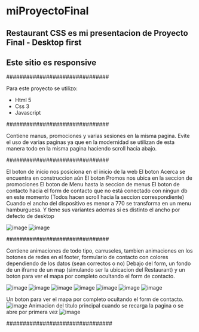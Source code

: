 # miProyectoFinal


## Restaurant CSS es mi presentacion de Proyecto Final - Desktop first ##

## Este sitio es responsive ##

###############################

Para este proyecto se utilizo: 
* Html 5
* Css 3
* Javascript

###############################


Contiene manus, promociones y varias sesiones en la misma pagina.
Evite el uso de varias paginas ya que en la modernidad se utilizan de esta manera todo en la misma pagina haciendo scroll hacia abajo.

###############################


El boton de inicio nos posiciona en el inicio de la web
El boton Acerca se encuentra en construccion aún
El boton Promos nos ubica en la seccion de promociones
El boton de Menu hasta la seccion de menus
El boton de contacto hacia el form de contacto que no está conectado con ningun db en este momento
(Todos hacen scroll hacia la seccion correspondiente)
Cuando el ancho del dispositivo es menor a 770 se transforma en un menu hamburguesa.
Y tiene sus variantes ademas si es distinto el ancho por defecto de desktop

![image](https://github.com/CristianNinotti/miProyectoFinal/assets/102320892/a553006d-da55-4f0d-a480-0ba8a003e0c1)
![image](https://github.com/CristianNinotti/miProyectoFinal/assets/102320892/ad66af6f-9635-40d6-a111-fe2841076561)



###############################


Contiene animaciones de todo tipo, carruseles, tambien animaciones en los botones de redes en el footer, formulario de contacto con colores dependiendo de los datos (sean correctos o no)
Debajo del form, un fondo de un iframe de un map (simulando ser la ubicacion del Restaurant) y un boton para ver el mapa por completo ocultando el form de contacto.


![image](https://github.com/CristianNinotti/miProyectoFinal/assets/102320892/05e90676-5d5b-4722-b6ff-248c19332f42)
![image](https://github.com/CristianNinotti/miProyectoFinal/assets/102320892/41b2b9d2-385c-4823-a467-f7b42653d860)
![image](https://github.com/CristianNinotti/miProyectoFinal/assets/102320892/f9f8e19c-8982-47e8-b740-0d45b8bc2c53)
![image](https://github.com/CristianNinotti/miProyectoFinal/assets/102320892/c078456c-037f-4fca-b90a-82e6ba5aeb0a)
![image](https://github.com/CristianNinotti/miProyectoFinal/assets/102320892/0d627868-e468-4308-8ee3-b50dad349336)
![image](https://github.com/CristianNinotti/miProyectoFinal/assets/102320892/190e58c7-fe04-486c-aaf4-da530210c647)
![image](https://github.com/CristianNinotti/miProyectoFinal/assets/102320892/395009a3-a8a9-40ea-9baa-b8ad906a76fa)

Un boton para ver el mapa por completo ocultando el form de contacto.
![image](https://github.com/CristianNinotti/miProyectoFinal/assets/102320892/0706b259-3bac-4694-b631-765a405abd9e)
Animacion del titulo principal cuando se recarga la pagina o se abre por primera vez
![image](https://github.com/CristianNinotti/miProyectoFinal/assets/102320892/fc8cea30-db36-4ec9-9865-a87d72acaafc)


################################


